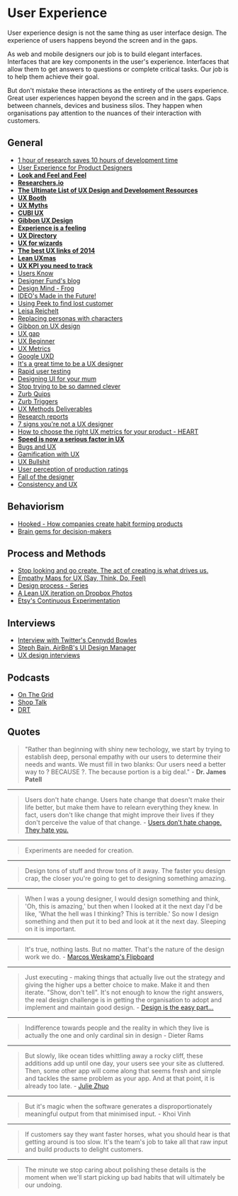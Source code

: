 # User Experience

User experience design is not the same thing as user interface design. The experience of users happens beyond the screen and in the gaps.

As web and mobile designers our job is to build elegant interfaces. Interfaces that are key components in the user's experience. Interfaces that allow them to get answers to questions or complete critical tasks. Our job is to help them achieve their goal.

But don't mistake these interactions as the entirety of the users experience. Great user experiences happen beyond the screen and in the gaps. Gaps between channels, devices and business silos. They happen when organisations pay attention to the nuances of their interaction with customers.

## General

* [1 hour of research saves 10 hours of development time](http://bokardo.com/archives/1-hour-of-research-saves-10-hours-of-development-time/)
* [User Experience for Product Designers](https://medium.com/@paulhershey/user-experience-for-product-designers-e9fa621ce3bc)
* [**Look and Feel and Feel**](https://signalvnoise.com/posts/3868-look-and-feel-and-feel)
* [**Researchers.io**](http://researchers.io/)
* [**The Ultimate List of UX Design and Development Resources**](https://www.codefellows.org/blog/the-ultimate-list-of-ux-design-and-development-resources)
* [**UX Booth**](http://www.uxbooth.com/)
* [**UX Myths**](http://uxmyths.com/)
* [**CUBI UX**](http://cubiux.com/index.php)
* [**Gibbon UX Design**](https://gibbon.co/uxdesign)
* [**Experience is a feeling**](http://www.uxmatters.com/mt/archives/2014/10/user-experience-is-a-feeling.php)
* [**UX Directory**](http://abetteruserexperience.com/ux-directory/)
* [**UX for wizards**](https://medium.com/re-form/ux-for-wizards-e6ffaad577b4)
* [**The best UX links of 2014**](https://medium.com/@kennycheny/the-best-user-experience-links-of-2014-7405f7d1668a)
* [**Lean UXmas**](http://leanuxmas.com/)
* [**UX KPI you need to track**](http://designmodo.com/ux-kpi/)
* [Users Know](http://usersknow.blogspot.sg/)
* [Designer Fund's blog](http://designerfund.com/bridge/blog/)
* [Design Mind - Frog](http://designmind.frogdesign.com/)
* [IDEO's Made in the Future!](http://madeinthefuture.co/)
* [Using Peek to find lost customer](http://blog.ramen.is/design/we-lost-a-customer-this-is-how-we-found-out/)
* [Leisa Reichelt](http://www.disambiguity.com/)
* [Replacing personas with characters](https://medium.com/p/aa72d3cf6c69)
* [Gibbon on UX design](https://gibbon.co/maximebodereau/ux-design)
* [UX gap](http://www.100shapes.com/blog/ux-gap-where-user-experience-begins-ends/)
* [UX Beginner](http://www.uxbeginner.com/)
* [UX Metrics](http://www.dtelepathy.com/ux-metrics)
* [Google UXD](http://developerlife.com/ux/)
* [It's a great time to be a UX designer](http://aneventapart.com/news/post/its-a-great-time-to-be-a-ux-designer-by-jared-spool-an-event-apart-video/)
* [Rapid user testing](http://fakecrow.com/rapid-user-testing/)
* [Designing UI for your mum](https://medium.com/@TGines/designing-user-interfaces-for-your-mother-dd45ec50f7b0)
* [Stop trying to be so damned clever](http://www.fastcodesign.com/3021554/innovation-by-design/hey-designers-stop-trying-to-be-so-damned-clever/)
* [Zurb Quips](http://zurb.com/quips)
* [Zurb Triggers](http://zurb.com/triggers)
* [UX Methods Deliverables](http://uxdesign.cc/ux-methods-deliverables/)
* [Research reports](http://baymard.com/)
* [7 signs you're not a UX designer](http://uxmastery.com/7-signs-person-isnt-actually-ux-designer/)
* [How to choose the right UX metrics for your product - HEART](http://www.gv.com/lib/how-to-choose-the-right-ux-metrics-for-your-product)
* [**Speed is now a serious factor in UX**](http://blog.usabilla.com/need-speed-fast-loading-key-satisfying-ux/)
* [Bugs and UX](http://baymard.com/blog/bugs-and-user-experience)
* [Gamification with UX](http://www.paulolyslager.com/ux-designers-can-learn-game-design-gamification/)
* [UX Bullshit](http://uxbullshit.com/)
* [User perception of production ratings](http://baymard.com/blog/user-perception-of-product-ratings)
* [Fall of the designer](http://www.elischiff.com/blog/2015/5/5/fall-of-the-designer-part-v-self-flagellation)
* [Consistency and UX](https://medium.com/jotform-form-builder/consistency-the-user-experience-468417b5bb2c)

## Behaviorism

* [Hooked - How companies create habit forming products](http://www.farnamstreetblog.com/2014/03/hooked/)
* [Brain gems for decision-makers](http://coglode.com/)


## Process and Methods

* [Stop looking and go create. The act of creating is what drives us.](https://www.drawar.com/posts/stop-looking-and-go-create)
* [Empathy Maps for UX (Say, Think, Do, Feel)](http://www.tadpull.com/usability-tools/how-to-use-empathy-map-for-user-experience-mapping)
* [Design process - Series](http://www.lurkmoophy.com/2014/an-actual-design-process-research-planning/)
* [A Lean UX iteration on Dropbox Photos](https://medium.com/kerems-picks/edfa7b245c27)
* [Etsy's Continuous Experimentation](http://mcfunley.com/design-for-continuous-experimentation)

## Interviews

* [Interview with Twitter's Cennydd Bowles](http://www.northerndiv.com/interview-twitters-cennydd-bowles/)
* [Steph Bain. AirBnB's UI Design Manager](http://designerfund.com/bridge/day-in-the-life-at-airbnb-steph-bain/)
* [UX design interviews](https://medium.com/ux-design-interviews)

## Podcasts

* [On The Grid](http://onthegrid.co/)
* [Shop Talk](http://shoptalkshow.com/)
* [DRT](http://drt.fm/)

## Quotes

> "Rather than beginning with shiny new techology, we start by trying to establish deep, personal empathy with our users to determine their needs and wants. We must fill in two blanks: Our users need a better way to ? BECAUSE ?. The because portion is a big deal." - **Dr. James Patell**

---
> Users don't hate change. Users hate change that doesn't make their life better, but make them have to relearn everything they knew. In fact, users don't like change that might improve their lives if they don't perceive the value of that change. - [Users don't hate change. They hate you.](https://medium.com/design-startups/461772fbcac7)

---
> Experiments are needed for creation.

---
> Design tons of stuff and throw tons of it away. The faster you design crap, the closer you're going to get to designing something amazing.

---
> When I was a young designer, I would design something and think, 'Oh, this is amazing,' but then when I looked at it the next day I'd be like, 'What the hell was I thinking? This is terrible.' So now I design something and then put it to bed and look at it the next day. Sleeping on it is important.

---
> It's true, nothing lasts. But no matter. That's the nature of the design work we do. - [Marcos Weskamp's Flipboard](http://www.fastcompany.com/3017867/most-creative-people/how-flipboards-head-designer-grapples-with-the-webs-manic-pace-of-chang)

---
> Just executing - making things that actually live out the strategy and giving the higher ups a better choice to make. Make it and then iterate. "Show, don't tell". It's not enough to know the right answers, the real design challenge is in getting the organisation to adopt and implement and maintain good design. - [Design is the easy part...](http://www.disambiguity.com/design-is-the-easy-part/)

---
> Indifference towards people and the reality in which they live is actually the one and only cardinal sin in design - Dieter Rams

---
> But slowly, like ocean tides whittling away a rocky cliff, these additions add up until one day, your users see your site as cluttered. Then, some other app will come along that seems fresh and simple and tackles the same problem as your app. And at that point, it is already too late. - [Julie Zhuo](https://medium.com/the-year-of-the-looking-glass/6c975dede146)

---
> But it's magic when the software generates a disproportionately meaningful output from that minimised input. - Khoi Vinh

---
> If customers say they want faster horses, what you should hear is that getting around is too slow. It's the team's job to take all that raw input and build products to delight customers.

---
> The minute we stop caring about polishing these details is the moment when we'll start picking up bad habits that will ultimately be our undoing.

